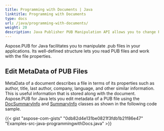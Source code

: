 ```yaml
---
title: Programming with Documents | Java
linktitle: Programming with Documents
type: docs
url: /java/programming-with-documents/
weight: 20
description: Java Publisher PUB Manipulation API allows you to change PUB files. For example, with the following sample code, you can edit meta data of PUB files programmatically.
---
```


Aspose.PUB for Java facilitates you to manipulate .pub files in your applications. Its well-defined structure lets you read PUB files and work with the file properties.
## **Edit MetaData of PUB Files**
MetaData of a document describes a file in terms of its properties such as author, title, last author, company, language, and other similar information. This is useful information that is stored along with the document. Aspose.PUB for Java lets you edit metadata of a PUB file using the [DocSummaryInfo](https://apireference.aspose.com/pub/java/com.aspose.pub/DocSummaryInfo) and [SummaryInfo](https://apireference.aspose.com/pub/java/com.aspose.pub/SummaryInfo) classes as shown in the following code sample.

{{< gist "aspose-com-gists" "0db82d4e131be0821f3fdb1b21f86e47" "Examples-src-java-programmingwithDocs.java" >}}
